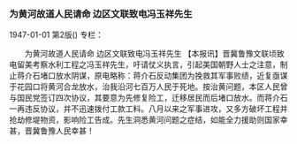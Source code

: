 ### 为黄河故道人民请命  边区文联致电冯玉祥先生

1947-01-01
第2版()
专栏：

　　为黄河故道人民请命
    边区文联致电冯玉祥先生
    【本报讯】晋冀鲁豫文联顷致电留美考察水利工程之冯玉祥先生，吁请仗义执言，引起美国朝野人士之注意，制止蒋介石堵口放水阴谋，原电略称：蒋介石反动集团为挽救其军事败绩，近复亟谋于花园口将黄河合龙放水，治我沿河七百万人民于死地。按治黄问题，本区人民曾与国民党签订四次协议，其要意为先修复险工，迁移居民而后堵口放水。而蒋介石一再违反协议，并不迅速拨付工款工料。八月以来之军事进攻，又多方破坏工程并抢劫修堤物资，影响险工告成。先生洞悉黄河问题之症结，如能全力援助则国家幸甚，晋冀鲁豫人民幸甚！
